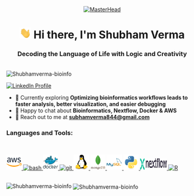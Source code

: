 <p align="center">
  <a href="https://Shubhamverma-bioinfo.io">
    <img src="https://www.icgeb.org/wp-content/uploads/2023/01/Genomic-analysis-488977381.png" alt="MasterHead" width="70%" height="auto">
  </a>
</p>
<h1 align="center"> <img src="https://raw.githubusercontent.com/khaeuk/khaeuk/master/assets/wave.gif" width="30px"> Hi there, I'm Shubham Verma </h1>
<h3 align="center">Decoding the Language of Life with Logic and Creativity</h3>  <br>
  
<img align="left" src="https://komarev.com/ghpvc/?username=Shubhamverma-bioinfo&label=Profile%20views&color=0e75b6&style=flat" alt="Shubhamverma-bioinfo" />
<br>
<p align="left"> <a href="https://www.linkedin.com/in/shubham-verma96/" target="blank"><img src="https://img.shields.io/badge/Connect%20on-LinkedIn-blue?style=for-the-badge&logo=linkedin" alt="LinkedIn Profile" /></a> </p>

- 🔬 Currently exploring **Optimizing bioinformatics workflows leads to faster analysis, better visualization, and easier debugging**
- 💬 Happy to chat about **Bioinformatics, Nextflow, Docker & AWS**
- 📧 Reach out to me at **subhamverma844@gmail.com**
  
<h3 align="left">Languages and Tools:</h3>
<br>
<p align="left"> <a href="https://aws.amazon.com" target="_blank" rel="noreferrer"> <img src="https://raw.githubusercontent.com/devicons/devicon/master/icons/amazonwebservices/amazonwebservices-original-wordmark.svg" alt="aws" width="40" height="40"/> </a> <a href="https://www.gnu.org/software/bash/" target="_blank" rel="noreferrer"> <img src="https://www.vectorlogo.zone/logos/gnu_bash/gnu_bash-icon.svg" alt="bash" width="40" height="40"/> </a>  <a href="https://www.docker.com/" target="_blank" rel="noreferrer"> <img src="https://raw.githubusercontent.com/devicons/devicon/master/icons/docker/docker-original-wordmark.svg" alt="docker" width="40" height="40"/> </a>  <a href="https://git-scm.com/" target="_blank" rel="noreferrer"> <img src="https://www.vectorlogo.zone/logos/git-scm/git-scm-icon.svg" alt="git" width="40" height="40"/> </a> <a href="https://www.linux.org/" target="_blank" rel="noreferrer"> <img src="https://raw.githubusercontent.com/devicons/devicon/master/icons/linux/linux-original.svg" alt="linux" width="40" height="40"/> </a> <a href="https://www.mongodb.com/" target="_blank" rel="noreferrer"> <img src="https://raw.githubusercontent.com/devicons/devicon/master/icons/mongodb/mongodb-original-wordmark.svg" alt="mongodb" width="40" height="40"/> </a> <a href="https://www.mysql.com/" target="_blank" rel="noreferrer"> <img src="https://raw.githubusercontent.com/devicons/devicon/master/icons/mysql/mysql-original-wordmark.svg" alt="mysql" width="40" height="40"/> </a> <a href="https://www.python.org" target="_blank" rel="noreferrer"> <img src="https://raw.githubusercontent.com/devicons/devicon/master/icons/python/python-original.svg" alt="python" width="40" height="40"/> </a> <a href="https://www.nextflow.io/" target="_blank" rel="noreferrer"> <img src="https://github.com/nextflow-io/trademark/blob/master/nextflow-logo-bg-light.svg" alt="nextflow" width="70" height="30"/> </a> <a href="https://www.r-project.org/" target="_blank" rel="noreferrer"> <img src="https://www.r-project.org/logo/Rlogo.svg" alt="R" width="40" height="40"/> </a> <br><br></p>

<p><img align="left" src="https://github-readme-stats.vercel.app/api/top-langs?username=Shubhamverma-bioinfo&show_icons=true&locale=en&layout=compact" alt="Shubhamverma-bioinfo" /></p>

<p>&nbsp;<img align="center" src="https://github-readme-stats.vercel.app/api?username=Shubhamverma-bioinfo&show_icons=true&locale=en" alt="Shubhamverma-bioinfo" /></p>
<!-- <p><img align="center" src="https://github-readme-streak-stats.herokuapp.com/?user=Shubhamverma-bioinfo&" alt="Shubhamverma-bioinfo" /></p> -->
<!-- <p align="left"> <a href="https://github.com/ryo-ma/github-profile-trophy"><img src="https://github-profile-trophy.vercel.app/?username=Shubhamverma-bioinfo" alt="Shubhamverma-bioinfo" /></a> </p> -->

